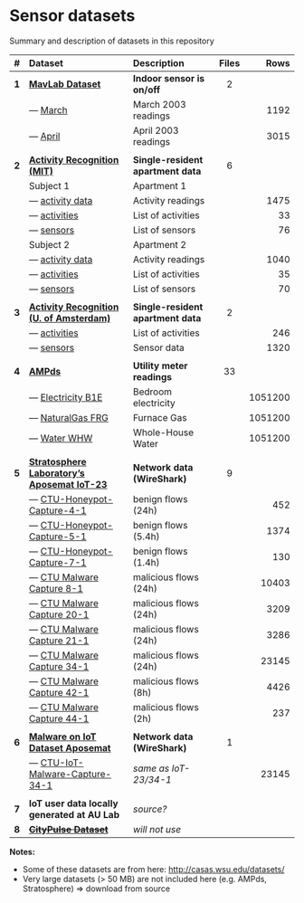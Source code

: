 # Sensor datasets

Summary and description of datasets in this repository

|   #   | Dataset                                                                    | Description                        | Files |    Rows | 
|:-----:|:---------------------------------------------------------------------------|:-----------------------------------|:-----:|--------:|
| **1** | **[MavLab Dataset](mavlab)**                                               | **Indoor sensor is on/off**        |   2   |         |
|       | — [March](mavlab/2003_march.csv)                                           | March 2003 readings                |       |    1192 |
|       | — [April](mavlab/2003_april.csv)                                           | April 2003 readings                |       |    3015 | 
|       |                                                                            |                                    |       |         |
| **2** | **[Activity Recognition (MIT)](ar-mit)**                                   | **Single-resident apartment data** |   6   |         |
|       | Subject 1                                                                  | Apartment 1                        |       |         |
|       | — [activity data](ar-mit/1_activities_data.csv)                            | Activity readings                  |       |    1475 |
|       | — [activities](ar-mit/1_activities.csv)                                    | List of activities                 |       |      33 |
|       | — [sensors](ar-mit/1_sensors.csv)                                          | List of sensors                    |       |      76 |
|       | Subject 2                                                                  | Apartment 2                        |       |         |
|       | — [activity data](ar-mit/2_activities_data.csv)                            | Activity readings                  |       |    1040 |
|       | — [activities](ar-mit/2_activities.csv)                                    | List of activities                 |       |      35 |
|       | — [sensors](ar-mit/2_sensors.csv)                                          | List of sensors                    |       |      70 |
|       |                                                                            |                                    |       |         |
| **3** | **[Activity Recognition (U. of Amsterdam)](ar-ams)**                       | **Single-resident apartment data** |   2   |         |
|       | — [activities](ar-ams/activities.csv)                                      | List of activities                 |       |     246 |
|       | — [sensors](ar-ams/sensors.csv)                                            | Sensor data                        |       |    1320 |
|       |                                                                            |                                    |       |         |
| **4** | **[AMPds](ampds)**                                                         | **Utility meter readings**         |  33   |         |
|       | — [Electricity B1E](ampds/Electricity_B1E-1.csv)                           | Bedroom electricity                |       | 1051200 |
|       | — [NaturalGas FRG](ampds/NaturalGas_FRG-1.csv)                             | Furnace Gas                        |       | 1051200 |
|       | — [Water WHW](ampds/Water_WHW-1.csv)                                       | Whole-House Water                  |       | 1051200 |
|       |                                                                            |                                    |       |         |
| **5** | **[Stratosphere Laboratory’s Aposemat IoT-23](iot-23)**                    | **Network data (WireShark)**       |   9   |         |
|       | — [CTU-Honeypot-Capture-4-1](iot-23/CTU-Honeypot-Capture-4-1-labeled.csv)  | benign flows (24h)                 |       |     452 |
|       | — [CTU-Honeypot-Capture-5-1](iot-23/CTU-Honeypot-Capture-5-1-labeled.csv)  | benign flows (5.4h)                |       |    1374 |
|       | — [CTU-Honeypot-Capture-7-1](iot-23/CTU-Honeypot-Capture-7-1-labeled.csv)  | benign flows (1.4h)                |       |     130 |
|       | — [CTU Malware Capture 8-1](iot-23/CTU-Malware-Capture-8-1-labeled.csv)    | malicious flows (24h)              |       |   10403 |
|       | — [CTU Malware Capture 20-1](iot-23/CTU-Malware-Capture-20-1-labeled.csv)  | malicious flows (24h)              |       |    3209 |
|       | — [CTU Malware Capture 21-1](iot-23/CTU-Malware-Capture-21-1-labeled.csv)  | malicious flows (24h)              |       |    3286 |
|       | — [CTU Malware Capture 34-1](iot-23/CTU-Malware-Capture-34-1-labeled.csv)  | malicious flows (24h)              |       |   23145 |
|       | — [CTU Malware Capture 42-1](iot-23/CTU-Malware-Capture-42-1-labeled.csv)  | malicious flows (8h)               |       |    4426 |
|       | — [CTU Malware Capture 44-1](iot-23/CTU-Malware-Capture-44-1-labeled.csv)  | malicious flows (2h)               |       |     237 |
|       |                                                                            |                                    |       |         |
| **6** | **[Malware on IoT Dataset Aposemat](malware)**                             | **Network data (WireShark)**       |   1   |         |
|       | — [CTU-IoT-Malware-Capture-34-1](malware/Malware_Capture-34-1-labeled.csv) | _same as IoT-23/34-1_              |       |   23145 |
|       |                                                                            |                                    |       |         |
| **7** | **IoT user data locally generated at AU Lab**                              | _source?_                          |       |         |
| **8** | **[~~CityPulse Dataset~~][CityPulse]**                                     | _will not use_                     |       |         |


**Notes:**

- Some of these datasets are from here: <http://casas.wsu.edu/datasets/>
- Very large datasets (> 50 MB) are not included here (e.g. AMPds, Stratosphere) => download from source

[CityPulse]: http://iot.ee.surrey.ac.uk:8080/datasets.html
